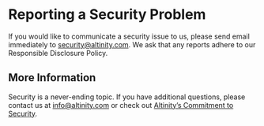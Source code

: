 # Reporting a Security Problem

If you would like to communicate a security issue to us, please send email immediately to [security@altinity.com](mailto:security@altinity.com). We ask that any reports adhere to our Responsible Disclosure Policy.

## More Information

Security is a never-ending topic. If you have additional questions, please contact us at [info@altinity.com](mailto:info@altinity.com) or check out [Altinity’s Commitment to Security]((https://altinity.com/wp-content/uploads/2022/03/security-march2022.pdf)).